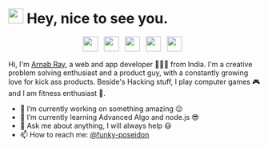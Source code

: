 <h1><img src="https://emojis.slackmojis.com/emojis/images/1531849430/4246/blob-sunglasses.gif?1531849430" width="30"/> Hey, nice to see you.</h1>

<p align="center">
<a href="https://twitter.com/funky_poseidon" target="_blank"><img height=30 src="https://img.icons8.com/doodle/48/000000/twitter--v1.png"/></a>&nbsp;&nbsp; 
<a href="https://www.linkedin.com/in/funky-poseidon/" target="_blank"><img height=30 src="https://img.icons8.com/doodle/48/000000/linkedin.png"/></a>&nbsp;&nbsp;
<a href="https://www.instagram.com/funky_poseidon/" target="_blank"><img height=30 src="https://img.icons8.com/doodle/48/000000/instagram-new.png"/></a>&nbsp;&nbsp;
<a href="mailto:arnabkeya04@gmail.com" target="_blank"><img height=30 src="https://img.icons8.com/doodle/48/000000/email--v1.png"/></a>&nbsp;&nbsp;
<a href="https://www.facebook.com/funky.poseidon/" target="_blank"><img height=30 src="https://img.icons8.com/doodle/48/000000/facebook-new.png"/></a>&nbsp;&nbsp;

</p>

Hi, I'm [Arnab Ray](https://www.linkedin.com/in/funky-poseidon/), a web and app developer 👨🏻‍💻 from India. I'm a creative problem solving enthusiast and a product guy, with a constantly growing love for kick ass products. Beside's Hacking stuff, I play computer games :video_game: and I am fitness enthusiast :muscle:.

<!--
**arnabuchiha/arnabuchiha** is a ✨ _special_ ✨ repository because its `README.md` (this file) appears on your GitHub profile.

Here are some ideas to get you started:

- 🔭 I’m currently working on ...
- 🌱 I’m currently learning ...
- 👯 I’m looking to collaborate on ...
- 🤔 I’m looking for help with ...
- 💬 Ask me about ...
- 📫 How to reach me: ...
- 😄 Pronouns: ...
- ⚡ Fun fact: ...
-->
- 🔭 I’m currently working on something amazing :wink:
- 🌱 I’m currently learning Advanced Algo and node.js :sunglasses:
- 💬 Ask me about anything, I will always help :smiley:
- 📫 How to reach me: [@funky-poseidon](https://www.linkedin.com/in/funky-poseidon/)